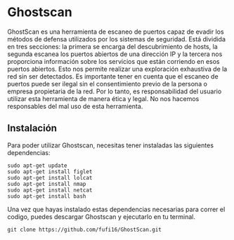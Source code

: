 <body>
    <h1>Ghostscan</h1>
    <p>GhostScan es una herramienta de escaneo de puertos capaz de evadir los métodos de defensa utilizados por los sistemas de seguridad. Está dividida en tres secciones: la primera se encarga del descubrimiento de hosts, la segunda escanea los puertos abiertos de una dirección IP y la tercera nos proporciona información sobre los servicios que están corriendo en esos puertos abiertos. Esto nos permite realizar una exploración exhaustiva de la red sin ser detectados. Es importante tener en cuenta que el escaneo de puertos puede ser ilegal sin el consentimiento previo de la persona o empresa propietaria de la red. Por lo tanto, es responsabilidad del usuario utilizar esta herramienta de manera ética y legal. No nos hacemos responsables del mal uso de esta herramienta.</p>

<h2>Instalación</h2>
Para poder utilizar Ghostscan, necesitas tener instaladas las siguientes dependencias:
    
    sudo apt-get update
    sudo apt-get install figlet
    sudo apt-get install lolcat
    sudo apt-get install nmap
    sudo apt-get install netcat
    sudo apt-get install bash

Una vez que hayas instalado estas dependencias necesarias para correr el codigo, puedes descargar Ghostscan y ejecutarlo en tu terminal.
    
    git clone https://github.com/fufi16/GhostScan.git

  </body>
</html>
